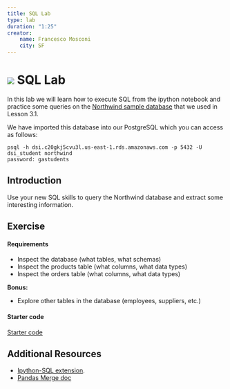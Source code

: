 ```yaml
---
title: SQL Lab
type: lab
duration: "1:25"
creator:
    name: Francesco Mosconi
    city: SF
---
```


# ![](https://ga-dash.s3.amazonaws.com/production/assets/logo-9f88ae6c9c3871690e33280fcf557f33.png) SQL Lab

In this lab we will learn how to execute SQL from the ipython notebook and practice some queries on the  [Northwind sample database](https://northwinddatabase.codeplex.com/) that we used in Lesson 3.1.

We have imported this database into our PostgreSQL which you can access as follows:

    psql -h dsi.c20gkj5cvu3l.us-east-1.rds.amazonaws.com -p 5432 -U dsi_student northwind
    password: gastudents

## Introduction

Use your new SQL skills to query the Northwind database and extract some interesting information.

## Exercise

#### Requirements

- Inspect the database (what tables, what schemas)
- Inspect the products table (what columns, what data types)
- Inspect the orders table (what columns, what data types)

**Bonus:**
- Explore other tables in the database (employees, suppliers, etc.)


#### Starter code

[Starter code](code/starter-code/starter-code-3_2.ipynb)



## Additional Resources

- [Ipython-SQL extension](https://github.com/catherinedevlin/ipython-sql).
- [Pandas Merge doc](http://pandas.pydata.org/pandas-docs/stable/merging.html)
